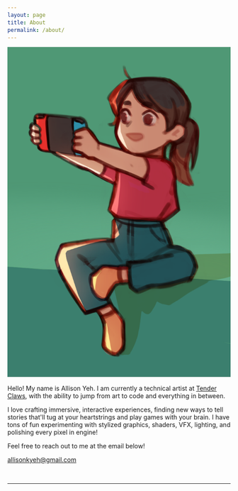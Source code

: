 ```yaml
---
layout: page
title: About
permalink: /about/
---
```


<img class="col one left profile_pic" src="/images/2892ad7e-c94a-4109-8038-565dae3a55eb_rw_12007fa7.png">

<br>

Hello! My name is Allison Yeh. I am currently a technical artist at <a href="https://tenderclaws.com/">Tender Claws</a>, with the ability to jump from art to code and everything in between.

I love crafting immersive, interactive experiences, finding new ways to tell stories that'll tug at your heartstrings and play games with your brain. I have tons of fun experimenting with stylized graphics, shaders, VFX, lighting, and polishing every pixel in engine!

Feel free to reach out to me at the email below!

<span style="color:#f65269">allisonkyeh@gmail.com</span>
<!-- Link to your social media connections, too. This theme is set up to use <a href="http://fortawesome.github.io/Font-Awesome/" target="blank">Font Awesome icons</a>, like the ones below. Add your facebook, twitter, linkedin, or just disable all of them. -->

<br/>
<hr/>
<br/>
<span class="contacticon center">
	<a href="mailto:allisonkyeh@gmail.com"><i class="fa fa-envelope"></i></a>
	<a href="https://www.linkedin.com/in/allisonkyeh" target="_blank"><i class="fa fa-linkedin"></i></a>
	<a href="https://github.com/allisonkyeh" target="_blank"><i class="fa fa-github"></i></a>
	<a href="https://twitter.com/ayucinna" target="_blank"><i class="fa fa-twitter"></i></a>
	<a href="https://instagram.com/ayucinna" target="_blank"><i class="fa fa-instagram"></i></a>
</span>


